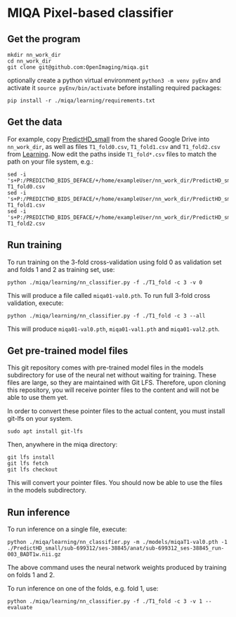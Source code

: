 # MIQA Pixel-based classifier

## Get the program
```shell
mkdir nn_work_dir
cd nn_work_dir
git clone git@github.com:OpenImaging/miqa.git
```
optionally create a python virtual environment
`python3 -m venv pyEnv` and activate it `source pyEnv/bin/activate` before installing required packages:
```shell
pip install -r ./miqa/learning/requirements.txt
```

## Get the data
For example, copy [PredictHD_small](https://drive.google.com/drive/u/1/folders/1SYY5LdKvU6fHgty1ynYXsVzqhGamsZmM) from the shared Google Drive into `nn_work_dir`, as well as files `T1_fold0.csv`, `T1_fold1.csv` and `T1_fold2.csv` from [Learning](https://drive.google.com/drive/u/1/folders/1uT24WMjZLt7IJWPXR-K7YYwiFUSomr_L).
Now edit the paths inside `T1_fold*.csv` files to match the path on your file system, e.g.:
```shell
sed -i 's+P:/PREDICTHD_BIDS_DEFACE/+/home/exampleUser/nn_work_dir/PredictHD_small/+g' T1_fold0.csv
sed -i 's+P:/PREDICTHD_BIDS_DEFACE/+/home/exampleUser/nn_work_dir/PredictHD_small/+g' T1_fold1.csv
sed -i 's+P:/PREDICTHD_BIDS_DEFACE/+/home/exampleUser/nn_work_dir/PredictHD_small/+g' T1_fold2.csv
```

## Run training
To run training on the 3-fold cross-validation using fold 0 as validation set and folds 1 and 2 as training set, use:
```shell
python ./miqa/learning/nn_classifier.py -f ./T1_fold -c 3 -v 0
```
This will produce a file called `miqa01-val0.pth`. To run full 3-fold cross validation, execute:
```shell
python ./miqa/learning/nn_classifier.py -f ./T1_fold -c 3 --all
```
This will produce `miqa01-val0.pth`, `miqa01-val1.pth` and `miqa01-val2.pth`.

## Get pre-trained model files
This git repository comes with pre-trained model files in the models subdirectory for use of the neural net without waiting for training. These files are large, so they are maintained with Git LFS. Therefore, upon cloning this repository, you will receive pointer files to the content and will not be able to use them yet.

In order to convert these pointer files to the actual content, you must install git-lfs on your system.

```shell
sudo apt install git-lfs
```

Then, anywhere in the miqa directory:

```shell
git lfs install
git lfs fetch
git lfs checkout
```

This will convert your pointer files. You should now be able to use the files in the models subdirectory.


## Run inference
To run inference on a single file, execute:
```shell
python ./miqa/learning/nn_classifier.py -m ./models/miqaT1-val0.pth -1 ./PredictHD_small/sub-699312/ses-38845/anat/sub-699312_ses-38845_run-003_BADT1w.nii.gz
```
The above command uses the neural network weights produced by training on folds 1 and 2.

To run inference on one of the folds, e.g. fold 1, use:
```shell
python ./miqa/learning/nn_classifier.py -f ./T1_fold -c 3 -v 1 --evaluate
```
